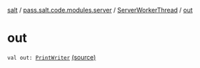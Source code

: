 [salt](../../index.md) / [pass.salt.code.modules.server](../index.md) / [ServerWorkerThread](index.md) / [out](./out.md)

# out

`val out: `[`PrintWriter`](https://docs.oracle.com/javase/6/docs/api/java/io/PrintWriter.html) [(source)](https://github.com/kurbaniec-tgm/salt/tree/master/code/modules/server/ServerWorkerThread.kt#L33)